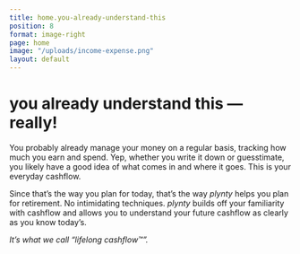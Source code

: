 ```yaml
---
title: home.you-already-understand-this
position: 8
format: image-right
page: home
image: "/uploads/income-expense.png"
layout: default
---
```


# you already understand this — really!

You probably already manage your money on a regular basis, tracking how much you earn and
spend. Yep, whether you write it down or guesstimate, you likely have a good idea of what
comes in and where it goes. This is your everyday cashflow.

Since that’s the way you plan for today, that’s the way *plynty* helps you plan for retirement. No
intimidating techniques. *plynty* builds off your familiarity with cashflow and allows you to
understand your future cashflow as clearly as you know today’s.

*It’s what we call “lifelong cashflow™”.*
